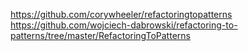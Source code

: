 https://github.com/corywheeler/refactoringtopatterns
https://github.com/wojciech-dabrowski/refactoring-to-patterns/tree/master/RefactoringToPatterns

